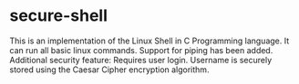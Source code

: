 # secure-shell

This is an implementation of the Linux Shell in C Programming language. It can run all basic linux commands. Support for piping has been added. Additional security feature: Requires user login. Username is securely stored using the Caesar Cipher encryption algorithm.
